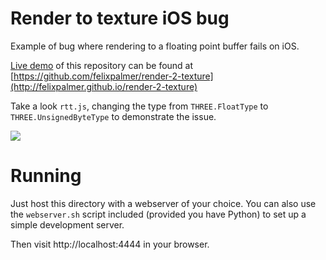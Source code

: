 Render to texture iOS bug
=========================

Example of bug where rendering to a floating point buffer fails on iOS.

[Live demo](http://felixpalmer.github.io/render-2-texture) of this repository can be found at [https://github.com/felixpalmer/render-2-texture](http://felixpalmer.github.io/render-2-texture)

Take a look `rtt.js`, changing the type from `THREE.FloatType` to `THREE.UnsignedByteType` to demonstrate the issue.

![](https://github.com/felixpalmer/render-2-texture/raw/master/rtt.png)

Running
=======

Just host this directory with a webserver of your choice. You can also use the `webserver.sh` script included (provided you have Python) to set up a simple development server.

Then visit http://localhost:4444 in your browser.

